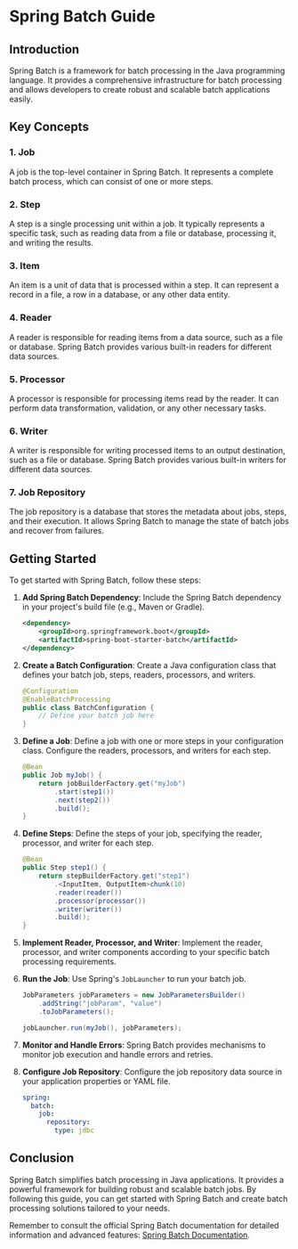 # Spring Batch Guide

## Introduction

Spring Batch is a framework for batch processing in the Java programming language. It provides a comprehensive infrastructure for batch processing and allows developers to create robust and scalable batch applications easily.

## Key Concepts

### 1. Job

A job is the top-level container in Spring Batch. It represents a complete batch process, which can consist of one or more steps.

### 2. Step

A step is a single processing unit within a job. It typically represents a specific task, such as reading data from a file or database, processing it, and writing the results.

### 3. Item

An item is a unit of data that is processed within a step. It can represent a record in a file, a row in a database, or any other data entity.

### 4. Reader

A reader is responsible for reading items from a data source, such as a file or database. Spring Batch provides various built-in readers for different data sources.

### 5. Processor

A processor is responsible for processing items read by the reader. It can perform data transformation, validation, or any other necessary tasks.

### 6. Writer

A writer is responsible for writing processed items to an output destination, such as a file or database. Spring Batch provides various built-in writers for different data sources.

### 7. Job Repository

The job repository is a database that stores the metadata about jobs, steps, and their execution. It allows Spring Batch to manage the state of batch jobs and recover from failures.

## Getting Started

To get started with Spring Batch, follow these steps:

1. **Add Spring Batch Dependency**: Include the Spring Batch dependency in your project's build file (e.g., Maven or Gradle).

   ```xml
   <dependency>
       <groupId>org.springframework.boot</groupId>
       <artifactId>spring-boot-starter-batch</artifactId>
   </dependency>
   ```

2. **Create a Batch Configuration**: Create a Java configuration class that defines your batch job, steps, readers, processors, and writers.

   ```java
   @Configuration
   @EnableBatchProcessing
   public class BatchConfiguration {
       // Define your batch job here
   }
   ```

3. **Define a Job**: Define a job with one or more steps in your configuration class. Configure the readers, processors, and writers for each step.

   ```java
   @Bean
   public Job myJob() {
       return jobBuilderFactory.get("myJob")
           .start(step1())
           .next(step2())
           .build();
   }
   ```

4. **Define Steps**: Define the steps of your job, specifying the reader, processor, and writer for each step.

   ```java
   @Bean
   public Step step1() {
       return stepBuilderFactory.get("step1")
           .<InputItem, OutputItem>chunk(10)
           .reader(reader())
           .processor(processor())
           .writer(writer())
           .build();
   }
   ```

5. **Implement Reader, Processor, and Writer**: Implement the reader, processor, and writer components according to your specific batch processing requirements.

6. **Run the Job**: Use Spring's `JobLauncher` to run your batch job.

   ```java
   JobParameters jobParameters = new JobParametersBuilder()
       .addString("jobParam", "value")
       .toJobParameters();

   jobLauncher.run(myJob(), jobParameters);
   ```

7. **Monitor and Handle Errors**: Spring Batch provides mechanisms to monitor job execution and handle errors and retries.

8. **Configure Job Repository**: Configure the job repository data source in your application properties or YAML file.

   ```yaml
   spring:
     batch:
       job:
         repository:
           type: jdbc
   ```

## Conclusion

Spring Batch simplifies batch processing in Java applications. It provides a powerful framework for building robust and scalable batch jobs. By following this guide, you can get started with Spring Batch and create batch processing solutions tailored to your needs.

Remember to consult the official Spring Batch documentation for detailed information and advanced features: [Spring Batch Documentation](https://docs.spring.io/spring-batch/docs/current/reference/html/index.html).
